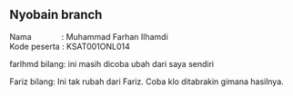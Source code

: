 ## Nyobain branch
Nama &ensp;&ensp;&ensp;&ensp;&ensp;&ensp;&ensp;: Muhammad Farhan Ilhamdi\
Kode peserta : KSAT001ONL014

farlhmd bilang:
ini masih dicoba ubah dari saya sendiri

Fariz bilang:
Ini tak rubah dari Fariz. Coba klo ditabrakin gimana hasilnya.